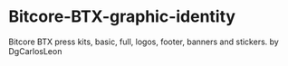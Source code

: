 # Bitcore-BTX-graphic-identity
Bitcore BTX press kits, basic, full, logos, footer, banners and stickers. by DgCarlosLeon
